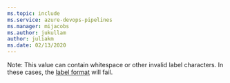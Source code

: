 ```yaml
---
ms.topic: include
ms.service: azure-devops-pipelines
ms.manager: mijacobs
ms.author: jukullam
author: juliakm
ms.date: 02/13/2020
---
```


Note: This value can contain whitespace or other invalid label characters. In these cases, the [label format](../../../repos/tfvc/labels-command.md) will fail.
